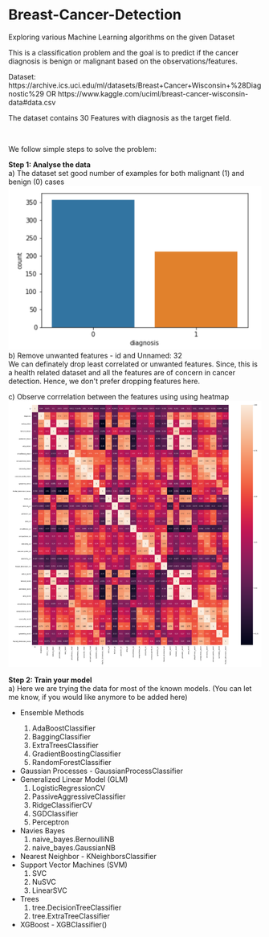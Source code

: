 # Breast-Cancer-Detection
Exploring various Machine Learning algorithms on the given Dataset

<p>This is a classification problem and the goal is to predict if the cancer diagnosis is benign or malignant based on the observations/features.</p> 

<p>Dataset: https://archive.ics.uci.edu/ml/datasets/Breast+Cancer+Wisconsin+%28Diagnostic%29 OR 
 https://www.kaggle.com/uciml/breast-cancer-wisconsin-data#data.csv </p> 
 
<p>The dataset contains 30 Features with diagnosis as the target field.</p>
<br/> 
<p> We follow simple steps to solve the problem: </p>
 
 <p>
 <b>Step 1: Analyse the data</b> <br/>
 a) The dataset set good number of examples for both malignant (1) and benign (0) cases <br>
  <img src="https://github.com/RoyKiran/Breast-Cancer-Detection/blob/master/images/mb_cancer.PNG"/>
  <br>
 b) Remove unwanted features - id and Unnamed: 32 
 <br> We can definately drop least correlated or unwanted features. Since, this is a health related dataset and all the features are of concern in cancer detection. Hence, we don't prefer dropping features here. <br>
  
 c) Observe corrrelation between the features using using heatmap <br>
  <img src="https://github.com/RoyKiran/Breast-Cancer-Detection/blob/master/images/heatmap.PNG"/>
 </p>
 <p>
 <b>Step 2: Train your model </b> <br/>
  a) Here we are trying the data for most of the known models. (You can let me know, if you would like anymore to be added here) <br>
<ul><li> Ensemble Methods </li>
  <ol><li> AdaBoostClassifier </li>
      <li> BaggingClassifier </li>
      <li> ExtraTreesClassifier </li>
      <li> GradientBoostingClassifier </li>
      <li> RandomForestClassifier </li> </ol>
    </li>
    <li> Gaussian Processes - GaussianProcessClassifier </li>
   <li> Generalized Linear Model (GLM)
    <ol><li> LogisticRegressionCV </li>
        <li> PassiveAggressiveClassifier </li>
        <li> RidgeClassifierCV </li>
        <li> SGDClassifier </li>
      <li> Perceptron </li> </ol>        
    </li>
    <li> Navies Bayes
  <ol><li> naive_bayes.BernoulliNB </li>
      <li> naive_bayes.GaussianNB </li></ol>
    </li> 
   <li> Nearest Neighbor - KNeighborsClassifier </li>
   <li> Support Vector Machines (SVM)
       <ol><li> SVC </li>
       <li> NuSVC </li>
       <li> LinearSVC </li></ol>
  </li>
  <li> Trees
      <ol><li>   tree.DecisionTreeClassifier </li>
       <li> tree.ExtraTreeClassifier </li></ol> 
    </li>
    <li> XGBoost - XGBClassifier() </li></ul>
 </p>
 
